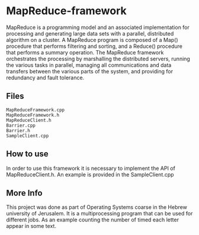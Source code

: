 # MapReduce-framework

MapReduce is a programming model and an associated implementation for processing and generating large data sets with a parallel, distributed algorithm on a cluster. A MapReduce program is composed of a Map() procedure that performs filtering and sorting, and a Reduce() procedure that performs a summary operation. The MapReduce framework orchestrates the processing by marshalling the distributed servers, running the various tasks in parallel, managing all communications and data transfers between the various parts of the system, and providing for redundancy and fault tolerance.

## Files

```
MapReduceFramework.cpp
MapReduceFramework.h
MapReduceClient.h
Barrier.cpp
Barrier.h
SampleClient.cpp
```

## How to use

In order to use this framework it is necessary to implement the API of MapReduceClient.h.
An example is provided in the SampleClient.cpp

## More Info

This project was done as part of Operating Systems coarse in the Hebrew university of Jerusalem.
It is a multiprocessing program that can be used for different jobs. As an example counting the number of timed each letter appear in some text.

